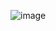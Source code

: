 ![image](https://user-images.githubusercontent.com/90271486/205451751-aa6cde96-3816-4ae1-acc5-54d7ec09a6d6.png)
